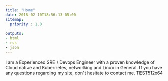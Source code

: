```yaml
---
title: "Home"
date: 2018-02-10T18:56:13-05:00
sitemap:
  priority : 1.0

outputs:
- html
- rss
- json
---
```


I am a Experienced SRE / Devops Engineer with a proven knowledge of Cloud native and Kubernetes, networking and Linux in General. If you have any questions regarding my site, don't hesitate to contact me. TEST512x64